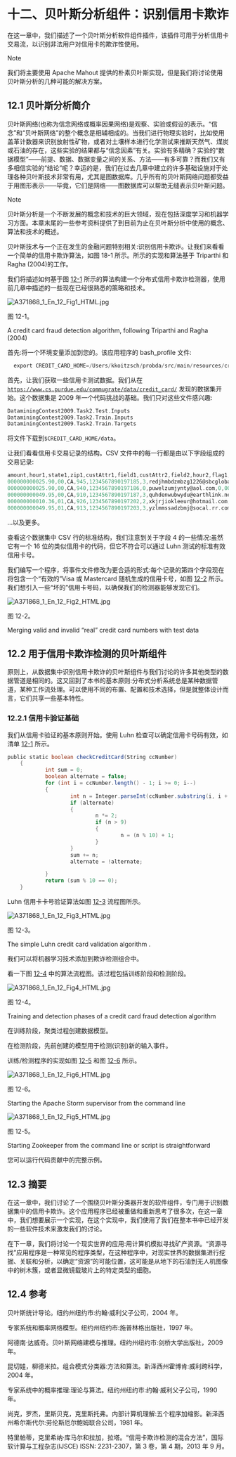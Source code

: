 # 十二、贝叶斯分析组件：识别信用卡欺诈

在这一章中，我们描述了一个贝叶斯分析软件组件插件，该插件可用于分析信用卡交易流，以识别非法用户对信用卡的欺诈性使用。

Note

我们将主要使用 Apache Mahout 提供的朴素贝叶斯实现，但是我们将讨论使用贝叶斯分析的几种可能的解决方案。

## 12.1 贝叶斯分析简介

贝叶斯网络(也称为信念网络或概率因果网络)是观察、实验或假设的表示。“信念”和“贝叶斯网络”的整个概念是相辅相成的。当我们进行物理实验时，比如使用盖革计数器来识别放射性矿物，或者对土壤样本进行化学测试来推断天然气、煤炭或石油的存在，这些实验的结果都与“信念因素”有关。实验有多精确？实验的“数据模型”——前提、数据、数据变量之间的关系、方法——有多可靠？而我们又有多相信实验的“结论”呢？幸运的是，我们在过去几章中建立的许多基础设施对于处理各种贝叶斯技术非常有用，尤其是图数据库。几乎所有的贝叶斯网络问题都受益于用图形表示——毕竟，它们是网络——图数据库可以帮助无缝表示贝叶斯问题。

Note

贝叶斯分析是一个不断发展的概念和技术的巨大领域，现在包括深度学习和机器学习方面。本章末尾的一些参考资料提供了到目前为止在贝叶斯分析中使用的概念、算法和技术的概述。

贝叶斯技术与一个正在发生的金融问题特别相关:识别信用卡欺诈。让我们来看看一个简单的信用卡欺诈算法，如图 18-1 所示。所示的实现和算法基于 Triparthi 和 Ragha (2004)的工作。

我们将描述如何基于图 [12-1](#Fig1) 所示的算法构建一个分布式信用卡欺诈检测器，使用前几章中描述的一些现在已经很熟悉的策略和技术。

![A371868_1_En_12_Fig1_HTML.jpg](img/A371868_1_En_12_Fig1_HTML.jpg)

图 12-1。

A credit card fraud detection algorithm, following Triparthi and Ragha (2004)

首先:将一个环境变量添加到您的。该应用程序的 bash_profile 文件:

```scala
  export CREDIT_CARD_HOME=/Users/kkoitzsch/probda/src/main/resources/creditcard

```

首先，让我们获取一些信用卡测试数据。我们从在 [`https://www.cs.purdue.edu/commugrate/data/credit_card/`](https://www.cs.purdue.edu/commugrate/data/credit_card/) 发现的数据集开始。这个数据集是 2009 年一个代码挑战的基础。我们只对这些文件感兴趣:

```scala
DataminingContest2009.Task2.Test.Inputs
DataminingContest2009.Task2.Train.Inputs
DataminingContest2009.Task2.Train.Targets

```

将文件下载到`$CREDIT_CARD_HOME/data`。

让我们看看信用卡交易记录的结构。CSV 文件中的每一行都是由以下字段组成的交易记录:

```scala
amount,hour1,state1,zip1,custAttr1,field1,custAttr2,field2,hour2,flag1,total,field3,field4,indicator1,indicator2,flag2,flag3,flag4,flag5
000000000025.90,00,CA,945,1234567890197185,3,redjhmbdzmbzg1226@sbcglobal.net,0,00,0,000000000025.90,2525,8,0,0,1,0,0,2
000000000025.90,00,CA,940,1234567890197186,0,puwelzumjynty@aol.com,0,00,0,000000000025.90,3393,17,0,0,1,1,0,1
000000000049.95,00,CA,910,1234567890197187,3,quhdenwubwydu@earthlink.net,1,00,0,000000000049.95,-737,26,0,0,1,0,0,1
000000000010.36,01,CA,926,1234567890197202,2,xkjrjiokleeur@hotmail.com,0,01,1,000000000010.36,483,23,0,0,1,1,0,1
000000000049.95,01,CA,913,1234567890197203,3,yzlmmssadzbmj@socal.rr.com,0,01,0,000000000049.95,2123,23,1,0,1,1,0,1

```

…以及更多。

查看这个数据集中 CSV 行的标准结构，我们注意到关于字段 4 的一些情况:虽然它有一个 16 位的类似信用卡的代码，但它不符合可以通过 Luhn 测试的标准有效信用卡号。

我们编写一个程序，将事件文件修改为更合适的形式:每个记录的第四个字段现在将包含一个“有效的”Visa 或 Mastercard 随机生成的信用卡号，如图 [12-2](#Fig2) 所示。我们想引入一些“坏的”信用卡号码，以确保我们的检测器能够发现它们。

![A371868_1_En_12_Fig2_HTML.jpg](img/A371868_1_En_12_Fig2_HTML.jpg)

图 12-2。

Merging valid and invalid “real” credit card numbers with test data

## 12.2 用于信用卡欺诈检测的贝叶斯组件

原则上，从数据集中识别信用卡欺诈的贝叶斯组件与我们讨论的许多其他类型的数据管道是相同的。这又回到了本书的基本原则:分布式分析系统总是某种数据管道，某种工作流处理。可以使用不同的布置、配置和技术选择，但是就整体设计而言，它们共享一些基本特性。

### 12.2.1 信用卡验证基础

我们从信用卡验证的基本原则开始。使用 Luhn 检查可以确定信用卡号码有效，如清单 [12-1](#Par19) 所示。

```scala
public static boolean checkCreditCard(String ccNumber)
    {
            int sum = 0;
            boolean alternate = false;
            for (int i = ccNumber.length() - 1; i >= 0; i--)
            {
                    int n = Integer.parseInt(ccNumber.substring(i, i + 1));
                    if (alternate)
                    {
                            n *= 2;
                            if (n > 9)
                            {
                                    n = (n % 10) + 1;
                            }
                    }
                    sum += n;
                    alternate = !alternate;

            }
            return (sum % 10 == 0);
    }

```

Luhn 信用卡卡号验证算法如图 [12-3](#Fig3) 流程图所示。

![A371868_1_En_12_Fig3_HTML.jpg](img/A371868_1_En_12_Fig3_HTML.jpg)

图 12-3。

The simple Luhn credit card validation algorithm .

我们可以将机器学习技术添加到欺诈检测组合中。

看一下图 [12-4](#Fig4) 中的算法流程图。该过程包括训练阶段和检测阶段。

![A371868_1_En_12_Fig4_HTML.jpg](img/A371868_1_En_12_Fig4_HTML.jpg)

图 12-4。

Training and detection phases of a credit card fraud detection algorithm

在训练阶段，聚类过程创建数据模型。

在检测阶段，先前创建的模型用于检测(识别)新的输入事件。

训练/检测程序的实现如图 [12-5](#Fig5) 和图 [12-6](#Fig6) 所示。

![A371868_1_En_12_Fig6_HTML.jpg](img/A371868_1_En_12_Fig6_HTML.jpg)

图 12-6。

Starting the Apache Storm supervisor from the command line

![A371868_1_En_12_Fig5_HTML.jpg](img/A371868_1_En_12_Fig5_HTML.jpg)

图 12-5。

Starting Zookeeper from the command line or script is straightforward

您可以运行代码贡献中的完整示例。

## 12.3 摘要

在这一章中，我们讨论了一个围绕贝叶斯分类器开发的软件组件，专门用于识别数据集中的信用卡欺诈。这个应用程序已经被重做和重新思考了很多次，在这一章中，我们想要展示一个实现，在这个实现中，我们使用了我们在整本书中已经开发的一些软件技术来激发我们的讨论。

在下一章，我们将讨论一个现实世界的应用:用计算机模拟寻找矿产资源。“资源寻找”应用程序是一种常见的程序类型，在这种程序中，对现实世界的数据集进行挖掘、关联和分析，以确定“资源”的可能位置，这可能是从地下的石油到无人机图像中的树木簇，或者显微镜载玻片上的特定类型的细胞。

## 12.4 参考

贝叶斯统计导论。纽约州纽约市:约翰·威利父子公司，2004 年。

专家系统和概率网络模型。纽约州纽约市:施普林格出版社，1997 年。

阿德南·达威奇。贝叶斯网络建模与推理。纽约州纽约市:剑桥大学出版社，2009 年。

昆切娃，柳德米拉。组合模式分类器:方法和算法。新泽西州霍博肯:威利跨科学，2004 年。

专家系统中的概率推理:理论与算法。纽约州纽约市:约翰·威利父子公司，1990 年。

尚克，罗杰，里斯贝克，克里斯托弗。内部计算机理解:五个程序加缩影。新泽西州希尔斯代尔:劳伦斯厄尔鲍姆联合公司，1981 年。

特里帕蒂，克里希纳·库马尔和拉加，拉塔。“信用卡欺诈检测的混合方法”，国际软计算与工程杂志(IJSCE) ISSN: 2231-2307，第 3 卷，第 4 期，2013 年 9 月。
